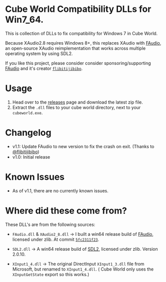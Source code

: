# Cube World Compatibility DLLs for Win7_64.

This is collection of DLLs to fix compatibility for Windows 7 in Cube World.

Because XAudio2.8 requires Windows 8+, this replaces XAudio with [FAudio](https://github.com/FNA-XNA/FAudio), an open-source XAudio reimplementation that works across multiple operating system by using SDL2.

If you like this project, please consider consider sponsoring/supporting [FAudio](https://github.com/FNA-XNA/FAudio) and it's creator [`flibitijibibo`](https://github.com/flibitijibibo).

# Usage
1. Head over to the [releases](https://github.com/CWTesseract/win7fix/releases) page and download the latest zip file.
2. Extract the `.dll` files to your cube world directory, next to your `cubeworld.exe`.

# Changelog
* v1.1: Update FAudio to new version to fix the crash on exit. (Thanks to [@flibitijibibo](https://github.com/flibitijibibo))
* v1.0: Initial release

# Known Issues
* As of v1.1, there are no currently known issues.

# Where did these come from?

These DLL's are from the following sources:
* `FAudio.dll` & `XAudio2_8.dll` -> I built a win64 release build of
[FAudio](https://github.com/FNA-XNA/FAudio), licensed under zlib. At commit [`5fc2311f23`](https://github.com/FNA-XNA/FAudio/tree/5fc2311f23210c6dd901933f4379eaf9d8bbf800).

* `SDL2.dll` -> A win64 release build of [SDL2](https://www.libsdl.org/), licensed under zlib. Version 2.0.10.

* `XInput1_4.dll` -> The original DirectInput `XInput1_3.dll` file from Microsoft, but renamed to `XInput1_4.dll`. ( Cube World only uses the `XInputGetState` export so this works.)




